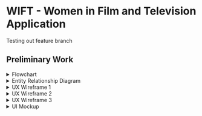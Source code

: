 # WIFT - Women in Film and Television Application

Testing out feature branch

## Preliminary Work
  <details >
  <summary>Flowchart</summary>  
  
  ![erd](documentation\readme\WIFT_flowchart.jpg)
  </details>

  <details >
  <summary>Entity Relationship Diagram</summary>  
  
  ![erd](documentation\readme\WIFT_ERD.drawio.png)
  </details>

  <details >
  <summary>UX Wireframe 1</summary>  

  ![mockup](documentation\readme\ux_wireframes1.jpg)
  </details>

  <details >
  <summary>UX Wireframe 2</summary>  

  ![mockup](documentation\readme\ux_wireframes3.jpg)
  </details>

  <details >
  <summary>UX Wireframe 3</summary>  

  ![mockup](documentation\readme\ux_wireframes3.jpg)
  </details>

  <details >
  <summary>UI Mockup</summary>  

  ![mockup](documentation\readme\laptop_home.png)
  </details>



  
